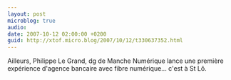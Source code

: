 ```yaml
---
layout: post
microblog: true
audio: 
date: 2007-10-12 02:00:00 +0200
guid: http://xtof.micro.blog/2007/10/12/t330637352.html
---
```

Ailleurs, Philippe Le Grand, dg de Manche Numérique lance une première expérience d'agence bancaire avec fibre numérique... c'est à St Lô.
